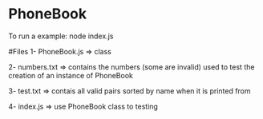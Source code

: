 # PhoneBook
To run a example: node index.js

#Files
1- PhoneBook.js => class

2- numbers.txt => contains the numbers (some are invalid) used to test the creation of an instance of PhoneBook

3- test.txt => contais all valid pairs sorted by name when it is printed from 

4- index.js => use PhoneBook class to testing

